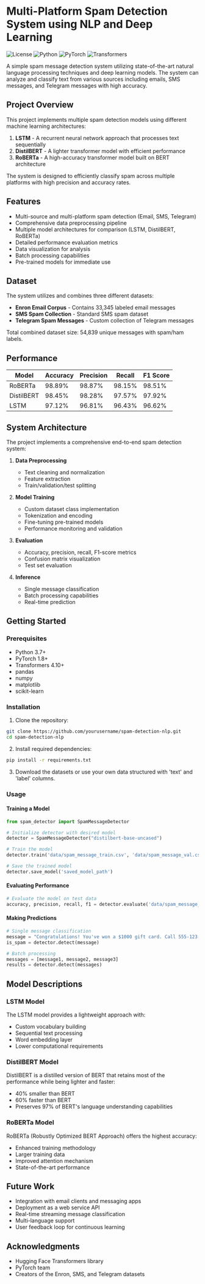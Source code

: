 # Multi-Platform Spam Detection System using NLP and Deep Learning

![License](https://img.shields.io/badge/license-MIT-blue)
![Python](https://img.shields.io/badge/python-3.7%2B-green)
![PyTorch](https://img.shields.io/badge/PyTorch-1.8%2B-red)
![Transformers](https://img.shields.io/badge/Transformers-4.10%2B-yellow)

A simple spam message detection system utilizing state-of-the-art natural language processing techniques and deep learning models. The system can analyze and classify text from various sources including emails, SMS messages, and Telegram messages with high accuracy.

## Project Overview

This project implements multiple spam detection models using different machine learning architectures:

1. **LSTM** - A recurrent neural network approach that processes text sequentially
2. **DistilBERT** - A lighter transformer model with efficient performance
3. **RoBERTa** - A high-accuracy transformer model built on BERT architecture

The system is designed to efficiently classify spam across multiple platforms with high precision and accuracy rates.

## Features

- Multi-source and multi-platform spam detection (Email, SMS, Telegram)
- Comprehensive data preprocessing pipeline
- Multiple model architectures for comparison (LSTM, DistilBERT, RoBERTa)
- Detailed performance evaluation metrics
- Data visualization for analysis
- Batch processing capabilities
- Pre-trained models for immediate use

## Dataset

The system utilizes and combines three different datasets:
- **Enron Email Corpus** - Contains 33,345 labeled email messages
- **SMS Spam Collection** - Standard SMS spam dataset
- **Telegram Spam Messages** - Custom collection of Telegram messages

Total combined dataset size: 54,839 unique messages with spam/ham labels.

## Performance

| Model | Accuracy | Precision | Recall | F1 Score |
|-------|----------|-----------|--------|----------|
| RoBERTa | 98.89% | 98.87% | 98.15% | 98.51% |
| DistilBERT | 98.45% | 98.28% | 97.57% | 97.92% |
| LSTM | 97.12% | 96.81% | 96.43% | 96.62% |

## System Architecture

The project implements a comprehensive end-to-end spam detection system:

1. **Data Preprocessing**
   - Text cleaning and normalization
   - Feature extraction
   - Train/validation/test splitting

2. **Model Training**
   - Custom dataset class implementation
   - Tokenization and encoding
   - Fine-tuning pre-trained models
   - Performance monitoring and validation

3. **Evaluation**
   - Accuracy, precision, recall, F1-score metrics
   - Confusion matrix visualization
   - Test set evaluation

4. **Inference**
   - Single message classification
   - Batch processing capabilities
   - Real-time prediction

## Getting Started

### Prerequisites

- Python 3.7+
- PyTorch 1.8+
- Transformers 4.10+
- pandas
- numpy
- matplotlib
- scikit-learn

### Installation

1. Clone the repository:
```bash
git clone https://github.com/yourusername/spam-detection-nlp.git
cd spam-detection-nlp
```

2. Install required dependencies:
```bash
pip install -r requirements.txt
```

3. Download the datasets or use your own data structured with 'text' and 'label' columns.

### Usage

#### Training a Model

```python
from spam_detector import SpamMessageDetector

# Initialize detector with desired model
detector = SpamMessageDetector("distilbert-base-uncased")

# Train the model
detector.train('data/spam_message_train.csv', 'data/spam_message_val.csv', num_epochs=5)

# Save the trained model
detector.save_model('saved_model_path')
```

#### Evaluating Performance

```python
# Evaluate the model on test data
accuracy, precision, recall, f1 = detector.evaluate('data/spam_message_test.csv')
```

#### Making Predictions

```python
# Single message classification
message = "Congratulations! You've won a $1000 gift card. Call 555-123-4567 now!"
is_spam = detector.detect(message)

# Batch processing
messages = [message1, message2, message3]
results = detector.detect(messages)
```

## Model Descriptions

### LSTM Model

The LSTM model provides a lightweight approach with:
- Custom vocabulary building
- Sequential text processing
- Word embedding layer
- Lower computational requirements

### DistilBERT Model

DistilBERT is a distilled version of BERT that retains most of the performance while being lighter and faster:
- 40% smaller than BERT
- 60% faster than BERT
- Preserves 97% of BERT's language understanding capabilities

### RoBERTa Model

RoBERTa (Robustly Optimized BERT Approach) offers the highest accuracy:
- Enhanced training methodology
- Larger training data
- Improved attention mechanism
- State-of-the-art performance

## Future Work

- Integration with email clients and messaging apps
- Deployment as a web service API
- Real-time streaming message classification
- Multi-language support
- User feedback loop for continuous learning

## Acknowledgments

- Hugging Face Transformers library
- PyTorch team
- Creators of the Enron, SMS, and Telegram datasets
